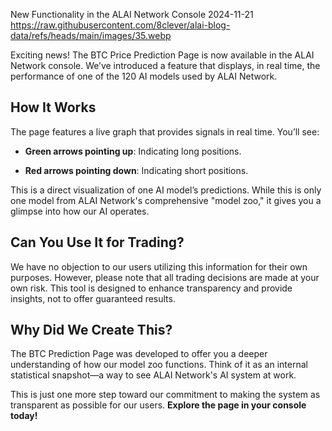 New Functionality in the ALAI Network Console
2024-11-21
https://raw.githubusercontent.com/8clever/alai-blog-data/refs/heads/main/images/35.webp

Exciting news! The BTC Price Prediction Page is now available in the ALAI Network console.
We’ve introduced a feature that displays, in real time, the performance of one of the 120 AI models used by ALAI Network.

## How It Works

The page features a live graph that provides signals in real time. You’ll see:

- **Green arrows pointing up**: Indicating long positions.

- **Red arrows pointing down**: Indicating short positions.

This is a direct visualization of one AI model’s predictions. While this is only one model from ALAI Network's comprehensive "model zoo," it gives you a glimpse into how our AI operates.

## Can You Use It for Trading?

We have no objection to our users utilizing this information for their own purposes. However, please note that all trading decisions are made at your own risk. This tool is designed to enhance transparency and provide insights, not to offer guaranteed results.

## Why Did We Create This?

The BTC Prediction Page was developed to offer you a deeper understanding of how our model zoo functions. Think of it as an internal statistical snapshot—a way to see ALAI Network's AI system at work.

This is just one more step toward our commitment to making the system as transparent as possible for our users. **Explore the page in your console today!**
